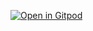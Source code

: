 [![Open in Gitpod](https://gitpod.io/button/open-in-gitpod.svg)](https://gitpod.io/#https://github.com/eiswind/spring-boot-test)

